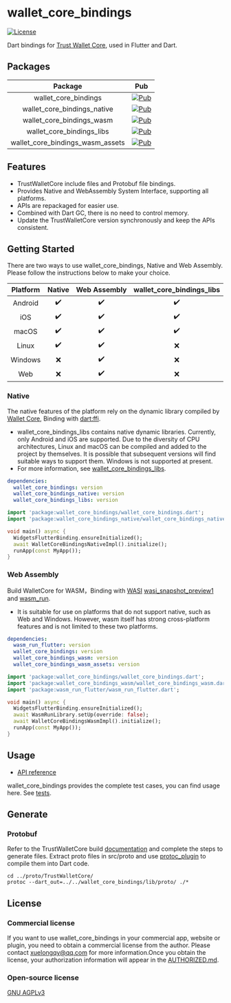 # wallet_core_bindings
[![License](https://img.shields.io/badge/license-AGPLv3-blue)](https://pub.dev/packages/wallet_core_bindings)

Dart bindings for [Trust Wallet Core](https://github.com/trustwallet/wallet-core), used in Flutter and Dart.

## Packages
|             Package              |                                                          Pub                                                           |
|:--------------------------------:|:----------------------------------------------------------------------------------------------------------------------:|
|       wallet_core_bindings       |       [![Pub](https://img.shields.io/pub/v/wallet_core_bindings)](https://pub.dev/packages/wallet_core_bindings)       |
|   wallet_core_bindings_native    |   [![Pub](https://img.shields.io/pub/v/wallet_core_bindings)](https://pub.dev/packages/wallet_core_bindings_native)    |
|    wallet_core_bindings_wasm     |    [![Pub](https://img.shields.io/pub/v/wallet_core_bindings)](https://pub.dev/packages/wallet_core_bindings_wasm)     |
|    wallet_core_bindings_libs     |    [![Pub](https://img.shields.io/pub/v/wallet_core_bindings)](https://pub.dev/packages/wallet_core_bindings_libs)     |
| wallet_core_bindings_wasm_assets | [![Pub](https://img.shields.io/pub/v/wallet_core_bindings)](https://pub.dev/packages/wallet_core_bindings_wasm_assets) |

## Features

- TrustWalletCore include files and Protobuf file bindings.
- Provides Native and WebAssembly System Interface, supporting all platforms.
- APIs are repackaged for easier use.
- Combined with Dart GC, there is no need to control memory.
- Update the TrustWalletCore version synchronously and keep the APIs consistent.

## Getting Started
There are two ways to use wallet_core_bindings, Native and Web Assembly. Please follow the instructions below to make your choice.

| Platform | Native | Web Assembly | wallet_core_bindings_libs |
|:--------:|:------:|:------------:|:-------------------------:|
| Android  |   ✔️   |      ✔️      |            ✔️             |
|   iOS    |   ✔️   |      ✔️      |            ✔️             |
|  macOS   |   ✔️   |      ✔️      |            ✔️             |
|  Linux   |   ✔️   |      ✔️      |            ❌️             |
| Windows  |   ❌️   |      ✔️      |            ❌️             |
|   Web    |   ❌️   |      ✔️      |            ❌️             |

### Native
The native features of the platform rely on the dynamic library compiled by [Wallet Core](https://github.com/trustwallet/wallet-core), Binding with [dart:ffi](https://dart.dev/interop/c-interop).
* wallet_core_bindings_libs contains native dynamic libraries. Currently, only Android and iOS are supported. Due to the diversity of CPU architectures, Linux and macOS can be compiled and added to the project by themselves. It is possible that subsequent versions will find suitable ways to support them. Windows is not supported at present.
* For more information, see [wallet_core_bindings_libs](https://github.com/xuelongqy/wallet_core_bindings/tree/main/wallet_core_bindings_libs).
```yaml
dependencies:
  wallet_core_bindings: version
  wallet_core_bindings_native: version
  wallet_core_bindings_libs: version
```
```dart
import 'package:wallet_core_bindings/wallet_core_bindings.dart';
import 'package:wallet_core_bindings_native/wallet_core_bindings_native.dart';

void main() async {
  WidgetsFlutterBinding.ensureInitialized();
  await WalletCoreBindingsNativeImpl().initialize();
  runApp(const MyApp());
}
```
### Web Assembly
Build WalletCore for WASM，Binding with [WASI](https://github.com/WebAssembly/WASI) [wasi_snapshot_preview1](https://github.com/WebAssembly/WASI/blob/main/legacy/preview1/docs.md) and [wasm_run](https://github.com/juancastillo0/wasm_run).
* It is suitable for use on platforms that do not support native, such as Web and Windows. However, wasm itself has strong cross-platform features and is not limited to these two platforms.
```yaml
dependencies:
  wasm_run_flutter: version
  wallet_core_bindings: version
  wallet_core_bindings_wasm: version
  wallet_core_bindings_wasm_assets: version
```
```dart
import 'package:wallet_core_bindings/wallet_core_bindings.dart';
import 'package:wallet_core_bindings_wasm/wallet_core_bindings_wasm.dart';
import 'package:wasm_run_flutter/wasm_run_flutter.dart';

void main() async {
  WidgetsFlutterBinding.ensureInitialized();
  await WasmRunLibrary.setUp(override: false);
  await WalletCoreBindingsWasmImpl().initialize();
  runApp(const MyApp());
}
```

## Usage
* [API reference](https://pub.dev/documentation/wallet_core_bindings/latest/wallet_core_bindings/)

wallet_core_bindings provides the complete test cases, you can find usage here. See [tests](https://github.com/xuelongqy/wallet_core_bindings/tree/main/wallet_core_bindings/example/test). 

## Generate

### Protobuf
Refer to the TrustWalletCore build [documentation](https://developer.trustwallet.com/developer/wallet-core/developing-the-library/building) and complete the steps to generate files. Extract proto files in src/proto and use [protoc_plugin](https://pub.dev/packages/protoc_plugin) to compile them into Dart code.

```shell
cd ../proto/TrustWalletCore/
protoc --dart_out=../../wallet_core_bindings/lib/proto/ ./*
```

## License

### Commercial license
If you want to use wallet_core_bindings in your commercial app, website or plugin, you need to obtain a commercial license from the author. Please contact [xuelongqy@qq.com](mailto:xuelongqy@qq.com) for more information.Once you obtain the license, your authorization information will appear in the [AUTHORIZED.md](https://github.com/xuelongqy/wallet_core_bindings/blob/main/AUTHORIZED.md).

### Open-source license
[GNU AGPLv3](https://github.com/xuelongqy/wallet_core_bindings/blob/main/LICENSE)

